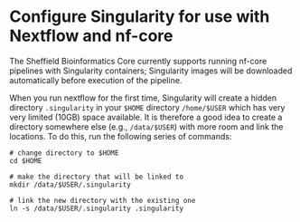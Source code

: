 # Configure Singularity for use with Nextflow and nf-core

The Sheffield Bioinformatics Core currently supports running nf-core pipelines with Singularity containers; Singularity images will be downloaded automatically before execution of the pipeline.

When you run nextflow for the first time, Singularity will create a hidden directory `.singularity` in your `$HOME` directory `/home/$USER` which has very very limited (10GB) space available. It is therefore a good idea to create a directory somewhere else (e.g., `/data/$USER`) with more room and link the locations. To do this, run the following series of commands:

```shell
# change directory to $HOME
cd $HOME

# make the directory that will be linked to
mkdir /data/$USER/.singularity

# link the new directory with the existing one
ln -s /data/$USER/.singularity .singularity
```